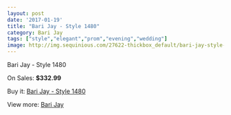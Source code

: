 ```yaml
---
layout: post
date: '2017-01-19'
title: "Bari Jay - Style 1480"
category: Bari Jay
tags: ["style","elegant","prom","evening","wedding"]
image: http://img.sequinious.com/27622-thickbox_default/bari-jay-style-1480.jpg
---
```

Bari Jay - Style 1480

On Sales: **$332.99**
<a href="https://www.sequinious.com/bari-jay/3882-bari-jay-style-1480.html"><amp-img layout="responsive" width="600" height="600" src="//img.sequinious.com/27622-thickbox_default/bari-jay-style-1480.jpg" alt="Bari Jay - Style 1480 0" /></a>
<a href="https://www.sequinious.com/bari-jay/3882-bari-jay-style-1480.html"><amp-img layout="responsive" width="600" height="600" src="//img.sequinious.com/27624-thickbox_default/bari-jay-style-1480.jpg" alt="Bari Jay - Style 1480 1" /></a>
<a href="https://www.sequinious.com/bari-jay/3882-bari-jay-style-1480.html"><amp-img layout="responsive" width="600" height="600" src="//img.sequinious.com/27623-thickbox_default/bari-jay-style-1480.jpg" alt="Bari Jay - Style 1480 2" /></a>

Buy it: [Bari Jay - Style 1480](https://www.sequinious.com/bari-jay/3882-bari-jay-style-1480.html "Bari Jay - Style 1480")

View more: [Bari Jay](https://www.sequinious.com/17-bari-jay "Bari Jay")